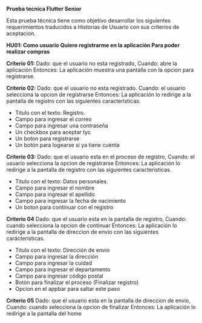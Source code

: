 **Prueba tecnica Flutter Senior**

Esta prueba técnica tiene como objetivo desarrollar los siguientes requerimientos traducidos a Historias de Usuario con sus criterios de aceptacion.

**HU01: Como usuario Quiero registrarme en la aplicación Para poder realizar compras**

**Criterio 01:**
Dado: que el usuario no esta registrado,
Cuando: abre la aplicación
Entonces: La aplicación muestra una pantalla con la opcion para registrarse.

**Criterio 02:**
Dado: que el usuario no esta registrado.
Cuando: el usuario selecciona la opcion de registrarse
Entonces: La aplicación lo redirige a la pantalla de registro con las siguientes caracteristicas.
- Titulo con el texto: Registro.
- Campo para ingresar el correo
- Campo para ingresar una contraseña
- Un checkbox para aceptar tyc
- Un boton para registrarse
- Un botón para logearse si ya tiene cuenta

**Criterio 03:**
Dado: que el usuario esta en el proceso de registro,
Cuando: el usuario selecciona la opcion de registrarse
Entonces: La aplicación lo redirige a la pantalla de registro con las siguientes caracteristicas.
- Titulo con el texto: Datos personales.
- Campo para ingresar el nombre
- Campo para ingresar el apellido
- Campo para ingresar la fecha de nacimiento
- Un boton para continuar con el registro

**Criterio 04**
Dado: que el usuario esta en la pantalla de registro,
Cuando: cuando selecciona la opcion de continuar 
Entonces: La aplicación lo redirige a la pantalla de direccion de envio con las siguientes
carácteristicas.
- Titulo con el texto: Dirección de envio
- Campo para ingresar la dirección
- Campo para ingresar la cuidad
- Campo para ingresar el departamento
- Campo para ingresar código postal
- Botón para finalizar el proceso (Finalizar registro)
- Opcion en el appbar para saltar este paso

**Criterio 05**
Dado: que el usuario esta en la pantalla de direccion de envio,
Cuando: cuando selecciona la opcion de finalizar 
Entonces: La aplicación lo redirige a la pantalla del home
